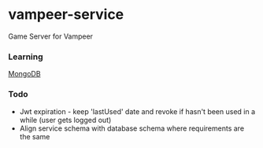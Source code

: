 # vampeer-service
Game Server for Vampeer


### Learning

[MongoDB](https://developer.mongodb.com/quickstart/node-crud-tutorial)

### Todo 

- Jwt expiration - keep 'lastUsed' date and revoke if hasn't been used in a while (user gets logged out)
- Align service schema with database schema where requirements are the same